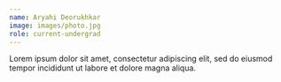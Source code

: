 ```yaml
---
name: Aryahi Deorukhkar
image: images/photo.jpg
role: current-undergrad
---
```


Lorem ipsum dolor sit amet, consectetur adipiscing elit, sed do eiusmod tempor incididunt ut labore et dolore magna aliqua.
